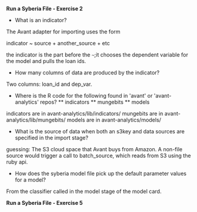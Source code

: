 **Run a Syberia File - Exercise 2**

* What is an indicator?

The Avant adapter for importing uses the form

indicator ~ source + another_source + etc

the indicator is the part before the `~`;it chooses the dependent variable for the model and pulls the loan ids.

* How many columns of data are produced by the indicator?

Two columns: loan_id and dep_var.

* Where is the R code for the following found in 'avant' or 'avant-analytics' repos? ** indicators ** mungebits ** models

indicators are in avant-analytics/lib/indicators/
mungebits are in avant-analytics/lib/mungebits/
models are in avant-analytics/models/

* What is the source of data when both an s3key and data sources are specified in the import stage?

guessing: The S3 cloud space that Avant buys from Amazon. A non-file source would trigger a call to batch_source, which reads from S3 using the ruby api.


* How does the syberia model file pick up the default parameter values for a model?

From the classifier called in the model stage of the model card.


**Run a Syberia File - Exercise 5**
